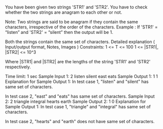 You have been given two strings 'STR1' and 'STR2'. You have to check whether the two strings are anagram to each other or not.

Note:
Two strings are said to be anagram if they contain the same characters, irrespective of the order of the characters.
Example :
If 'STR1' = “listen” and 'STR2' = “silent” then the output will be 1.

Both the strings contain the same set of characters.
Detailed explanation ( Input/output format, Notes, Images )
Constraints:
1 <= T <= 100
1 <= |STR1|, |STR2| <= 10^3

Where |STR1| and |STR2| are the lengths of the string 'STR1' and 'STR2' respectively.

Time limit: 1 sec
Sample Input 1:
2
listen silent
east eats
Sample Output 1:
1
1
Explanation for Sample Output 1:
In test case 1, "listen" and "silent" has same set of characters.

In test case 2, "east" and "eats" has same set of characters.
Sample Input 2:
2
triangle integral
hearts earth
Sample Output 2:
1
0
Explanation for Sample Output 1:
In test case 1, "triangle" and "integral" has same set of characters.

In test case 2, "hearts" and "earth" does not have same set of characters.

